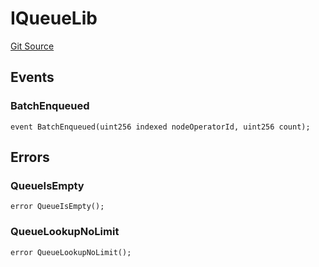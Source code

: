 # IQueueLib
[Git Source](https://github.com/lidofinance/community-staking-module/blob/8ce9441dce1001c93d75d065f051013ad5908976/src/lib/QueueLib.sol)


## Events
### BatchEnqueued

```solidity
event BatchEnqueued(uint256 indexed nodeOperatorId, uint256 count);
```

## Errors
### QueueIsEmpty

```solidity
error QueueIsEmpty();
```

### QueueLookupNoLimit

```solidity
error QueueLookupNoLimit();
```

